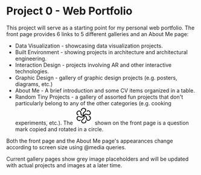 # Project 0 - Web Portfolio

This project will serve as a starting point for my personal web portfolio. The front page provides 6 links to 5 different galleries and an About Me page:
* Data Visualization - showcasing data visualization projects.
* Built Environment - showing projects in architecture and architectural engineering.
* Interaction Design - projects involving AR and other interactive technologies.
* Graphic Design - gallery of graphic design projects (e.g. posters, diagrams, etc.)
* About Me - A brief introduction and some CV items organized in a table.
* Random Tiny Projects - a gallery of assorted fun projects that don't particularly belong to any of the other categories (e.g. cooking experiments, etc.). The <img src="https://github.com/holistudio/CS50-Projects/blob/master/img/xyz.png" width="50"> shown on the front page is a question mark copied and rotated in a circle.

Both the front page and the About Me page's appearances change according to screen size using @media queries.

Current gallery pages show grey image placeholders and will be updated with actual projects and images at a later time. 